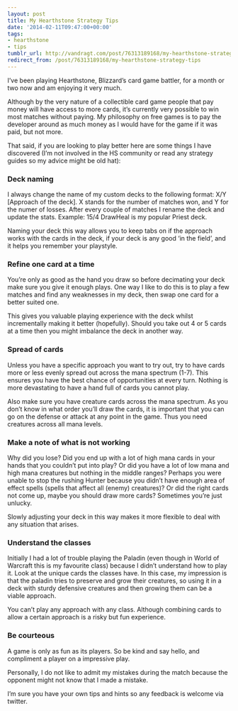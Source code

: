 ```yaml
---
layout: post
title: My Hearthstone Strategy Tips
date: '2014-02-11T09:47:00+00:00'
tags:
- hearthstone
- tips
tumblr_url: http://vandragt.com/post/76313189168/my-hearthstone-strategy-tips
redirect_from: /post/76313189168/my-hearthstone-strategy-tips
---
```

I’ve been playing Hearthstone, Blizzard’s card game battler, for a month or two now and am enjoying it very much.

Although by the very nature of a collectible card game people that pay money will have access to more cards, it’s currently very possible to win most matches without paying. My philosophy on free games is to pay the developer around as much money as I would have for the game if it was paid, but not more.

That said, if you are looking to play better here are some things I have discovered (I’m not involved in the HS community or read any strategy guides so my advice might be old hat):

### Deck naming

I always change the name of my custom decks to the following format: X/Y [Approach of the deck]. X stands for the number of matches won, and Y for the numer of losses. After every couple of matches I rename the deck and update the stats. Example: 15/4 DrawHeal is my popular Priest deck.

Naming your deck this way allows you to keep tabs on if the approach works with the cards in the deck, if your deck is any good ‘in the field’, and it helps you remember your playstyle.

### Refine one card at a time

You’re only as good as the hand you draw so before decimating your deck make sure you give it enough plays. One way I like to do this is to play a few matches and find any weaknesses in my deck, then swap one card for a better suited one.

This gives you valuable playing experience with the deck whilst incrementally making it better (hopefully). Should you take out 4 or 5 cards at a time then you might imbalance the deck in another way.

### Spread of cards

Unless you have a specific approach you want to try out, try to have cards more or less evenly spread out across the mana spectrum (1-7).
This ensures you have the best chance of opportunities at every turn.
Nothing is more devastating to have a hand full of cards you cannot play.

Also make sure you have creature cards across the mana spectrum. As you don’t know in what order you’ll draw the cards, it is important that you can go on the defense or attack at any point in the game. Thus you need creatures across all mana levels.

### Make a note of what is not working

Why did you lose? Did you end up with a lot of high mana cards in your hands that you couldn’t put into play? Or did you have a lot of low mana and high mana creatures but nothing in the middle ranges?
Perhaps you were unable to stop the rushing Hunter because you didn’t have enough area of effect spells (spells that affect all (enemy) creatures)? Or did the right cards not come up, maybe you should draw more cards? Sometimes you’re just unlucky.

Slowly adjusting your deck in this way makes it more flexible to deal with any situation that arises.

### Understand the classes

Initially I had a lot of trouble playing the Paladin (even though in World of Warcraft this is my favourite class) because I didn’t understand how to play it. Look at the unique cards the classes have. In this case, my impression is that the paladin tries to preserve and grow their creatures, so using it in a deck with sturdy defensive creatures and then growing them can be a viable approach.

You can’t play any approach with any class. Although combining cards to allow a certain approach is a risky but fun experience.

### Be courteous

A game is only as fun as its players. So be kind and say hello, and compliment a player on a impressive play.

Personally, I do not like to admit my mistakes during the match because the opponent might not know that I made a mistake.

I’m sure you have your own tips and hints so any feedback is welcome via twitter.
